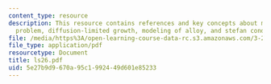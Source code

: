 ```yaml
---
content_type: resource
description: This resource contains references and key concepts about moving-boundary
  problem, diffusion-limited growth, modeling of alloy, and stefan conditions.
file: /media/https%3A/open-learning-course-data-rc.s3.amazonaws.com/3-21-kinetic-processes-in-materials-spring-2006/5e27b9d9670a95c1992449d601e85233_ls26.pdf
file_type: application/pdf
resourcetype: Document
title: ls26.pdf
uid: 5e27b9d9-670a-95c1-9924-49d601e85233
---
```

